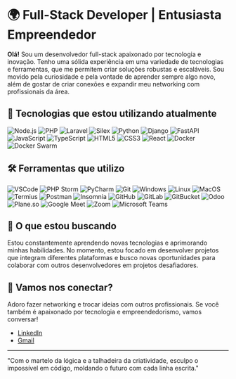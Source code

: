 # 🌍 Full-Stack Developer | Entusiasta Empreendedor

**Olá!** Sou um desenvolvedor full-stack apaixonado por tecnologia e inovação. Tenho uma sólida experiência em uma variedade de tecnologias e ferramentas, que me permitem criar soluções robustas e escaláveis. Sou movido pela curiosidade e pela vontade de aprender sempre algo novo, além de gostar de criar conexões e expandir meu networking com profissionais da área.

## 🚀 Tecnologias que estou utilizando atualmente

![Node.js](https://img.shields.io/badge/Node.js-339933?style=for-the-badge&logo=nodedotjs&logoColor=white)
![PHP](https://img.shields.io/badge/PHP-777BB4?style=for-the-badge&logo=php&logoColor=white)
![Laravel](https://img.shields.io/badge/Laravel-FF2D20?style=for-the-badge&logo=laravel&logoColor=white)
![Silex](https://img.shields.io/badge/Silex-87CEEB?style=for-the-badge)
![Python](https://img.shields.io/badge/Python-3776AB?style=for-the-badge&logo=python&logoColor=white)
![Django](https://img.shields.io/badge/Django-092E20?style=for-the-badge&logo=django&logoColor=white)
![FastAPI](https://img.shields.io/badge/FastAPI-009688?style=for-the-badge&logo=fastapi&logoColor=white)
![JavaScript](https://img.shields.io/badge/JavaScript-F7DF1E?style=for-the-badge&logo=javascript&logoColor=black)
![TypeScript](https://img.shields.io/badge/TypeScript-3178C6?style=for-the-badge&logo=typescript&logoColor=white)
![HTML5](https://img.shields.io/badge/HTML5-E34F26?style=for-the-badge&logo=html5&logoColor=white)
![CSS3](https://img.shields.io/badge/CSS3-1572B6?style=for-the-badge&logo=css3&logoColor=white)
![React](https://img.shields.io/badge/React-61DAFB?style=for-the-badge&logo=react&logoColor=black)
![Docker](https://img.shields.io/badge/Docker-2496ED?style=for-the-badge&logo=docker&logoColor=white)
![Docker Swarm](https://img.shields.io/badge/Docker%20Swarm-2496ED?style=for-the-badge&logo=docker&logoColor=white)

## 🛠 Ferramentas que utilizo

![VSCode](https://img.shields.io/badge/VS%20Code-007ACC?style=for-the-badge&logo=visual%20studio%20code&logoColor=white)
![PHP Storm](https://img.shields.io/badge/PHP%20Storm-000000?style=for-the-badge&logo=phpstorm&logoColor=white)
![PyCharm](https://img.shields.io/badge/PyCharm-000000?style=for-the-badge&logo=pycharm&logoColor=white)
![Git](https://img.shields.io/badge/Git-F05032?style=for-the-badge&logo=git&logoColor=white)
![Windows](https://img.shields.io/badge/Windows-0078D6?style=for-the-badge&logo=windows&logoColor=white)
![Linux](https://img.shields.io/badge/Linux-FCC624?style=for-the-badge&logo=linux&logoColor=black)
![MacOS](https://img.shields.io/badge/MacOS-000000?style=for-the-badge&logo=apple&logoColor=white)
![Termius](https://img.shields.io/badge/Termius-0C0C0C?style=for-the-badge&logo=termius&logoColor=white)
![Postman](https://img.shields.io/badge/Postman-FF6C37?style=for-the-badge&logo=postman&logoColor=white)
![Insomnia](https://img.shields.io/badge/Insomnia-5849BE?style=for-the-badge&logo=insomnia&logoColor=white)
![GitHub](https://img.shields.io/badge/GitHub-181717?style=for-the-badge&logo=github&logoColor=white)
![GitLab](https://img.shields.io/badge/GitLab-FC6D26?style=for-the-badge&logo=gitlab&logoColor=white)
![GitBucket](https://img.shields.io/badge/GitBucket-6298CB?style=for-the-badge&logo=gitbucket&logoColor=white)
![Odoo](https://img.shields.io/badge/Odoo-7440B5?style=for-the-badge&logo=odoo&logoColor=white)
![Plane.so](https://img.shields.io/badge/Plane.so-05122A?style=for-the-badge&logo=plane&logoColor=white)
![Google Meet](https://img.shields.io/badge/Google%20Meet-00897B?style=for-the-badge&logo=google%20meet&logoColor=white)
![Zoom](https://img.shields.io/badge/Zoom-2D8CFF?style=for-the-badge&logo=zoom&logoColor=white)
![Microsoft Teams](https://img.shields.io/badge/Microsoft%20Teams-6264A7?style=for-the-badge&logo=microsoft%20teams&logoColor=white)

## 🌱 O que estou buscando

Estou constantemente aprendendo novas tecnologias e aprimorando minhas habilidades. No momento, estou focado em desenvolver projetos que integram diferentes plataformas e busco novas oportunidades para colaborar com outros desenvolvedores em projetos desafiadores.

## 🤝 Vamos nos conectar?

Adoro fazer networking e trocar ideias com outros profissionais. Se você também é apaixonado por tecnologia e empreendedorismo, vamos conversar!

- [LinkedIn](https://www.linkedin.com/in/andriel-prado-571960216/)
- [Gmail](desenvolvimento.prado@gmail.com)

---

"Com o martelo da lógica e a talhadeira da criatividade, esculpo o impossível em código, moldando o futuro com cada linha escrita." 
